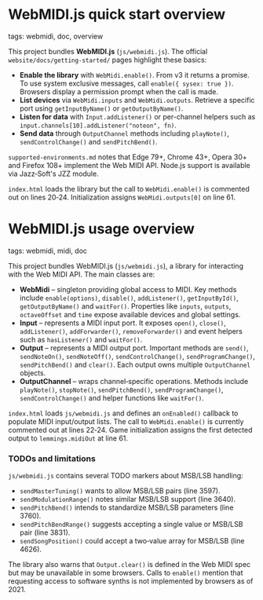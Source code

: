 
# WebMIDI.js quick start overview

tags: webmidi, doc, overview

This project bundles **WebMIDI.js** (`js/webmidi.js`). The official
`website/docs/getting-started/` pages highlight these basics:

* **Enable the library** with `WebMidi.enable()`. From v3 it returns a
  promise. To use system exclusive messages, call `enable({ sysex: true })`.
  Browsers display a permission prompt when the call is made.
* **List devices** via `WebMidi.inputs` and `WebMidi.outputs`. Retrieve a
  specific port using `getInputByName()` or `getOutputByName()`.
* **Listen for data** with `Input.addListener()` or per-channel helpers such as
  `input.channels[10].addListener("noteon", fn)`.  
* **Send data** through `OutputChannel` methods including `playNote()`,
  `sendControlChange()` and `sendPitchBend()`.

`supported-environments.md` notes that Edge 79+, Chrome 43+, Opera 30+ and
Firefox 108+ implement the Web MIDI API. Node.js support is available via
Jazz‑Soft's JZZ module.

`index.html` loads the library but the call to `WebMidi.enable()` is commented
out on lines 20‑24. Initialization assigns `WebMidi.outputs[0]` on line 61.

# WebMIDI.js usage overview

tags: webmidi, midi, doc

This project bundles WebMIDI.js (`js/webmidi.js`), a library for interacting with the Web MIDI API. The main classes are:

- **WebMidi** – singleton providing global access to MIDI. Key methods include `enable(options)`, `disable()`, `addListener()`, `getInputById()`, `getOutputByName()` and `waitFor()`. Properties like `inputs`, `outputs`, `octaveOffset` and `time` expose available devices and global settings.
- **Input** – represents a MIDI input port. It exposes `open()`, `close()`, `addListener()`, `addForwarder()`, `removeForwarder()` and event helpers such as `hasListener()` and `waitFor()`.
- **Output** – represents a MIDI output port. Important methods are `send()`, `sendNoteOn()`, `sendNoteOff()`, `sendControlChange()`, `sendProgramChange()`, `sendPitchBend()` and `clear()`. Each output owns multiple `OutputChannel` objects.
- **OutputChannel** – wraps channel‑specific operations. Methods include `playNote()`, `stopNote()`, `sendPitchBend()`, `sendProgramChange()`, `sendControlChange()` and helper functions like `waitFor()`.

`index.html` loads `js/webmidi.js` and defines an `onEnabled()` callback to populate MIDI input/output lists. The call to `WebMidi.enable()` is currently commented out at lines 22‑24. Game initialization assigns the first detected output to `lemmings.midiOut` at line 61.

### TODOs and limitations

`js/webmidi.js` contains several TODO markers about MSB/LSB handling:

* `sendMasterTuning()` wants to allow MSB/LSB pairs (line 3597).
* `sendModulationRange()` notes similar MSB/LSB support (line 3640).
* `sendPitchBend()` intends to standardize MSB/LSB parameters (line 3760).
* `sendPitchBendRange()` suggests accepting a single value or MSB/LSB pair
  (line 3831).
* `sendSongPosition()` could accept a two‑value array for MSB/LSB (line 4626).

The library also warns that `Output.clear()` is defined in the Web MIDI spec
but may be unavailable in some browsers. Calls to `enable()` mention that
requesting access to software synths is not implemented by browsers as of 2021.

